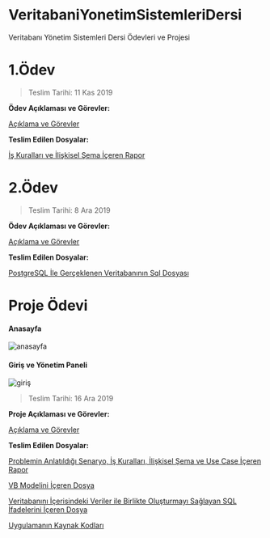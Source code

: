 # VeritabaniYonetimSistemleriDersi
Veritabanı Yönetim Sistemleri Dersi Ödevleri ve Projesi
# 1.Ödev
> Teslim Tarihi: 11 Kas 2019

**Ödev Açıklaması ve Görevler:**

[Açıklama ve Görevler](https://github.com/yenilikci/VeritabaniYonetimSistemleriDersi/blob/master/1.Odev/%C3%96dev%20A%C3%A7%C4%B1klamas%C4%B1.pdf "Açıklama")

**Teslim Edilen Dosyalar:**

[İş Kuralları ve İlişkisel Şema İçeren Rapor](https://github.com/yenilikci/VeritabaniYonetimSistemleriDersi/blob/master/1.Odev/Odev1.pdf "İş Kuralları ve İlişkisel Şema")

# 2.Ödev
> Teslim Tarihi: 8 Ara 2019

**Ödev Açıklaması ve Görevler:**

[Açıklama ve Görevler](https://github.com/yenilikci/VeritabaniYonetimSistemleriDersi/blob/master/2.Odev/%C3%96dev%20A%C3%A7%C4%B1klama.pdf "Açıklama ve Görevler")

**Teslim Edilen Dosyalar:**

[PostgreSQL İle Gerçeklenen Veritabanının Sql Dosyası](https://github.com/yenilikci/VeritabaniYonetimSistemleriDersi/blob/master/2.Odev/Odev2_G181210023_MuhammedMelihCelik_22A.sql "PostgreSQL İle Gerçeklenen Veritabanının Sql Dosyası")

# Proje Ödevi

#### Anasayfa

![anasayfa](https://user-images.githubusercontent.com/57464067/82175859-c2b41e80-98dd-11ea-9b13-0d60f6855d13.gif)

#### Giriş ve Yönetim Paneli

![giriş](https://user-images.githubusercontent.com/57464067/82176529-ae712100-98df-11ea-8810-ed2aebc1ea5a.gif)

> Teslim Tarihi: 16 Ara 2019

**Proje Açıklaması ve Görevler:**

[Açıklama ve Görevler](https://github.com/yenilikci/VeritabaniYonetimSistemleriDersi/blob/master/Proje/Proje%20A%C3%A7%C4%B1klama.pdf "Açıklama ve Görevler")

**Teslim Edilen Dosyalar:**

[Problemin Anlatıldığı Senaryo, İş Kuralları, İlişkisel Şema ve Use Case İçeren Rapor](https://github.com/yenilikci/VeritabaniYonetimSistemleriDersi/blob/master/Proje/Proje.pdf "Problemin Anlatıldığı Senaryo, İş Kuralları, İlişkisel Şema ve Use Case İçeren Rapor")

[VB Modelini İçeren Dosya](https://github.com/yenilikci/VeritabaniYonetimSistemleriDersi/blob/master/Proje/VB.png "VB Modelini İçeren Dosya")

[Veritabanını İçerisindeki Veriler ile Birlikte Oluşturmayı Sağlayan SQL İfadelerini İçeren Dosya ](https://github.com/yenilikci/VeritabaniYonetimSistemleriDersi/blob/master/Proje/projeodevi.sql "Veritabanını İçerisindeki Veriler ile Birlikte Oluşturmayı Sağlayan SQL İfadelerini İçeren Dosya ")

[Uygulamanın Kaynak Kodları](https://github.com/yenilikci/VeritabaniYonetimSistemleriDersi/tree/master/Proje/yetenhack "Uygulamanın Kaynak Kodları")
